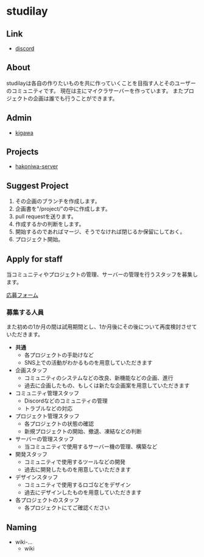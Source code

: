 # studilay

## Link

* [discord](https://discord.gg/QrY9taHnqV)

## About

studilayは各自の作りたいものを共に作っていくことを目指す人とそのユーザーのコミュニティです。
現在は主にマイクラサーバーを作っています。
またプロジェクトの企画は誰でも行うことができます。

## Admin

* [kigawa](https://github.com/kigawa01)

## Projects

* [hakoniwa-server](/project/hakoniwa-server.md)

## Suggest Project

1. その企画のブランチを作成します。
3. 企画書を"/project/"の中に作成します。
4. pull requestを送ります。
5. 作成するかの判断をします。
6. 開始するのであればマージ、そうでなければ閉じるか保留にしておく。
8. プロジェクト開始。

## Apply for staff

当コミュニティやプロジェクトの管理、サーバーの管理を行うスタッフを募集します。

[応募フォーム](https://forms.gle/s9Rzq1NwP2tBVUi2A)

### 募集する人員

また初めの1か月の間は試用期間とし、1か月後にその後について再度検討させていただきます。

* **共通**
    * 各プロジェクトの手助けなど
    * SNS上での活動がわかるものを用意していただきます
* 企画スタッフ
    * コミュニティのシステムなどの改良、新機能などの企画、進行
    * 過去に企画したもの、もしくは新たな企画案を用意していただきます
* コミュニティ管理スタッフ
    * Discordなどのコミュニティの管理
    * トラブルなどの対応
* プロジェクト管理スタッフ
    * 各プロジェクトの状態の確認
    * 新規プロジェクトの開始、撤退、凍結などの判断
* サーバーの管理スタッフ
    * 当コミュニティで使用するサーバー機の管理、構築など
* 開発スタッフ
    * コミュニティで使用するツールなどの開発
    * 過去に開発したものを用意していただきます
* デザインスタッフ
    * コミュニティで使用するロゴなどをデザイン
    * 過去にデザインしたものを用意していただきます
* 各プロジェクトのスタッフ
    * 各プロジェクトにてご確認ください

## Naming

* wiki-...
    * wiki

